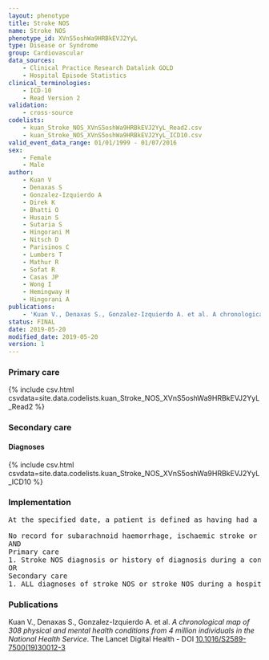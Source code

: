 ```yaml
---
layout: phenotype
title: Stroke NOS
name: Stroke NOS
phenotype_id: XVnS5oshWa9HRBkEVJ2YyL 
type: Disease or Syndrome
group: Cardiovascular
data_sources: 
    - Clinical Practice Research Datalink GOLD
    - Hospital Episode Statistics
clinical_terminologies: 
    - ICD-10
    - Read Version 2
validation: 
    - cross-source
codelists: 
    - kuan_Stroke_NOS_XVnS5oshWa9HRBkEVJ2YyL_Read2.csv
    - kuan_Stroke_NOS_XVnS5oshWa9HRBkEVJ2YyL_ICD10.csv
valid_event_data_range: 01/01/1999 - 01/07/2016
sex: 
    - Female
    - Male
author: 
    - Kuan V
    - Denaxas S
    - Gonzalez-Izquierdo A
    - Direk K
    - Bhatti O
    - Husain S
    - Sutaria S
    - Hingorani M
    - Nitsch D
    - Parisinos C
    - Lumbers T
    - Mathur R
    - Sofat R
    - Casas JP
    - Wong I
    - Hemingway H
    - Hingorani A
publications: 
    - 'Kuan V., Denaxas S., Gonzalez-Izquierdo A. et al. A chronological map of 308 physical and mental health conditions from 4 million individuals in the National Health Service. The Lancet Digital Health - DOI: 10.1016/S2589-7500(19)30012-3' 
status: FINAL
date: 2019-05-20
modified_date: 2019-05-20
version: 1
---
```

### Primary care 
{% include csv.html csvdata=site.data.codelists.kuan_Stroke_NOS_XVnS5oshWa9HRBkEVJ2YyL_Read2 %}
### Secondary care 
#### Diagnoses 
{% include csv.html csvdata=site.data.codelists.kuan_Stroke_NOS_XVnS5oshWa9HRBkEVJ2YyL_ICD10 %}
### Implementation 
<pre>At the specified date, a patient is defined as having had a stroke NOS IF they meet the criteria for any of the following on or before the specified date. The earliest date on which the individual meets any of the following criteria on or before the specified date is defined as the first event date:

No record for subarachnoid haemorrhage, ischaemic stroke or intracerebral haemorrhage at any time on or before the specified date
AND
Primary care
1. Stroke NOS diagnosis or history of diagnosis during a consultation 
OR
Secondary care
1. ALL diagnoses of stroke NOS or stroke NOS during a hospitalization</pre> 
 
### Publications 
Kuan V., Denaxas S., Gonzalez-Izquierdo A. et al. _A chronological map of 308 physical and mental health conditions from 4 million individuals in the National Health Service_. The Lancet Digital Health - DOI <a href='https://www.thelancet.com/journals/landig/article/PIIS2589-7500(19)30012-3/fulltext'>10.1016/S2589-7500(19)30012-3</a>